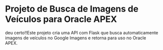 # Projeto de Busca de Imagens de Veículos para Oracle APEX

deu certo!!Este projeto cria uma API com Flask que busca automaticamente imagens de veículos no Google Imagens e retorna para uso no Oracle APEX.